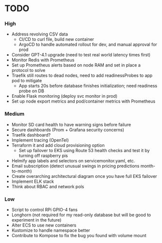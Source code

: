 # TODO

### High 
- Address revolving CSV data
    - CI/CD to curl file, build new container 
    - ArgoCD to handle automated rollout for dev, and manual approval for prod
- Consider GPT-4.1 upgrade (need to test real world latency times first)
- Monitor Redis with Prometheus
- Set up Prometheus alerts based on node RAM and set in place a protocol to solve
- Traefik still routes to dead nodes, need to add readinessProbes to app pod to mitigate
    - App starts 20s before database finishes initialization; need readiness probe on DB
- Enable Flask monitoring (deploy svc monitor in prod)
- Set up node export metrics and pod/container metrics with Prometheus 

### Medium
- Monitor SD card health to have warning signs before failure
- Secure dashboards (Prom + Grafana security concerns)
- Traefik dashboard?
- Implement tracing (OpenTel)
- Terraform it and add cloud provisioning option
    - Set up failover to EKS using Route 53 health checks and test it by turning off raspberry pis
- Helmify app labels and selectors on servicemonitor.yaml, etc. 
- Email subscription (detect unusual swings in pricing predictions month-to-month)
- Create overarching architectural diagram once you have full EKS failover
- Implement ELK stack
- Think about RBAC and network pols

### Low
- Script to control RPi GPIO-4 fans
- Longhorn (not required for my read-only database but will be good to experiment in the future)
- Alter ECS to use new containers
- Kustomize to handle namespace better
- Contribute to Kompose to fix the bug you found with volume mount

